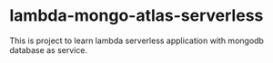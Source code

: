 # lambda-mongo-atlas-serverless
This is project to learn lambda serverless application with mongodb database as service.
